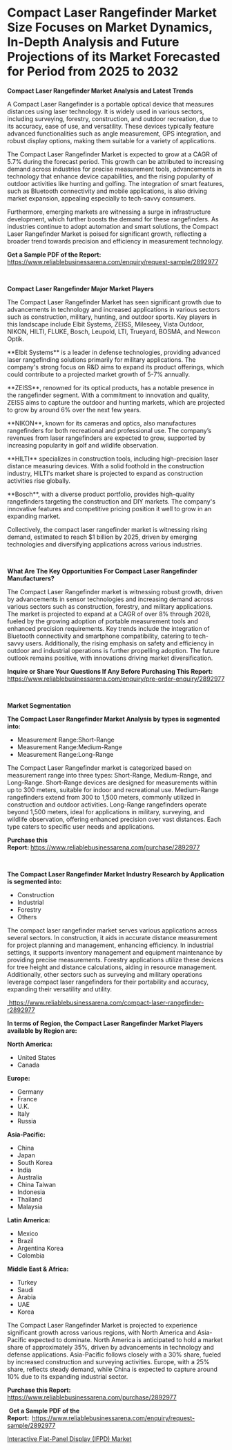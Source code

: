 <p><h1>Compact Laser Rangefinder Market Size Focuses on Market Dynamics, In-Depth Analysis and Future Projections of its Market Forecasted for Period from 2025 to 2032</h1></p><p><strong>Compact Laser Rangefinder Market Analysis and Latest Trends</strong></p>
<p><p>A Compact Laser Rangefinder is a portable optical device that measures distances using laser technology. It is widely used in various sectors, including surveying, forestry, construction, and outdoor recreation, due to its accuracy, ease of use, and versatility. These devices typically feature advanced functionalities such as angle measurement, GPS integration, and robust display options, making them suitable for a variety of applications.</p><p>The Compact Laser Rangefinder Market is expected to grow at a CAGR of 5.7% during the forecast period. This growth can be attributed to increasing demand across industries for precise measurement tools, advancements in technology that enhance device capabilities, and the rising popularity of outdoor activities like hunting and golfing. The integration of smart features, such as Bluetooth connectivity and mobile applications, is also driving market expansion, appealing especially to tech-savvy consumers. </p><p>Furthermore, emerging markets are witnessing a surge in infrastructure development, which further boosts the demand for these rangefinders. As industries continue to adopt automation and smart solutions, the Compact Laser Rangefinder Market is poised for significant growth, reflecting a broader trend towards precision and efficiency in measurement technology.</p></p>
<p><strong>Get a Sample PDF of the Report:&nbsp;</strong> <a href="https://www.reliablebusinessarena.com/enquiry/request-sample/2892977?utm_campaign=3042&utm_medium=2&utm_source=Github&utm_content=ia&utm_term=15032025&utm_id=compact-laser-rangefinder">https://www.reliablebusinessarena.com/enquiry/request-sample/2892977</a></p>
<p>&nbsp;</p>
<p><strong>Compact Laser Rangefinder Major Market Players</strong></p>
<p><p>The Compact Laser Rangefinder Market has seen significant growth due to advancements in technology and increased applications in various sectors such as construction, military, hunting, and outdoor sports. Key players in this landscape include Elbit Systems, ZEISS, Mileseey, Vista Outdoor, NIKON, HILTI, FLUKE, Bosch, Leupold, LTI, Trueyard, BOSMA, and Newcon Optik.</p><p>**Elbit Systems** is a leader in defense technologies, providing advanced laser rangefinding solutions primarily for military applications. The company's strong focus on R&D aims to expand its product offerings, which could contribute to a projected market growth of 5-7% annually.</p><p>**ZEISS**, renowned for its optical products, has a notable presence in the rangefinder segment. With a commitment to innovation and quality, ZEISS aims to capture the outdoor and hunting markets, which are projected to grow by around 6% over the next few years.</p><p>**NIKON**, known for its cameras and optics, also manufactures rangefinders for both recreational and professional use. The company’s revenues from laser rangefinders are expected to grow, supported by increasing popularity in golf and wildlife observation.</p><p>**HILTI** specializes in construction tools, including high-precision laser distance measuring devices. With a solid foothold in the construction industry, HILTI's market share is projected to expand as construction activities rise globally.</p><p>**Bosch**, with a diverse product portfolio, provides high-quality rangefinders targeting the construction and DIY markets. The company's innovative features and competitive pricing position it well to grow in an expanding market.</p><p>Collectively, the compact laser rangefinder market is witnessing rising demand, estimated to reach $1 billion by 2025, driven by emerging technologies and diversifying applications across various industries.</p></p>
<p>&nbsp;</p>
<p><strong>What Are The Key Opportunities For Compact Laser Rangefinder Manufacturers?</strong></p>
<p><p>The Compact Laser Rangefinder market is witnessing robust growth, driven by advancements in sensor technologies and increasing demand across various sectors such as construction, forestry, and military applications. The market is projected to expand at a CAGR of over 8% through 2028, fueled by the growing adoption of portable measurement tools and enhanced precision requirements. Key trends include the integration of Bluetooth connectivity and smartphone compatibility, catering to tech-savvy users. Additionally, the rising emphasis on safety and efficiency in outdoor and industrial operations is further propelling adoption. The future outlook remains positive, with innovations driving market diversification.</p></p>
<p><strong>Inquire or Share Your Questions If Any Before Purchasing This Report:</strong> <a href="https://www.reliablebusinessarena.com/enquiry/pre-order-enquiry/2892977?utm_campaign=3042&utm_medium=2&utm_source=Github&utm_content=ia&utm_term=15032025&utm_id=compact-laser-rangefinder">https://www.reliablebusinessarena.com/enquiry/pre-order-enquiry/2892977</a></p>
<p>&nbsp;</p>
<p><strong>Market Segmentation</strong></p>
<p><strong>The Compact Laser Rangefinder Market Analysis by types is segmented into:</strong></p>
<p><ul><li>Measurement Range:Short-Range</li><li>Measurement Range:Medium-Range</li><li>Measurement Range:Long-Range</li></ul></p>
<p><p>The Compact Laser Rangefinder market is categorized based on measurement range into three types: Short-Range, Medium-Range, and Long-Range. Short-Range devices are designed for measurements within up to 300 meters, suitable for indoor and recreational use. Medium-Range rangefinders extend from 300 to 1,500 meters, commonly utilized in construction and outdoor activities. Long-Range rangefinders operate beyond 1,500 meters, ideal for applications in military, surveying, and wildlife observation, offering enhanced precision over vast distances. Each type caters to specific user needs and applications.</p></p>
<p><strong>Purchase this Report:&nbsp;</strong><a href="https://www.reliablebusinessarena.com/purchase/2892977?utm_campaign=3042&utm_medium=2&utm_source=Github&utm_content=ia&utm_term=15032025&utm_id=compact-laser-rangefinder">https://www.reliablebusinessarena.com/purchase/2892977</a></p>
<p>&nbsp;</p>
<p><strong>The Compact Laser Rangefinder Market Industry Research by Application is segmented into:</strong></p>
<p><ul><li>Construction</li><li>Industrial</li><li>Forestry</li><li>Others</li></ul></p>
<p><p>The compact laser rangefinder market serves various applications across several sectors. In construction, it aids in accurate distance measurement for project planning and management, enhancing efficiency. In industrial settings, it supports inventory management and equipment maintenance by providing precise measurements. Forestry applications utilize these devices for tree height and distance calculations, aiding in resource management. Additionally, other sectors such as surveying and military operations leverage compact laser rangefinders for their portability and accuracy, expanding their versatility and utility.</p></p>
<p><a href="https://www.reliablebusinessarena.com/compact-laser-rangefinder-r2892977?utm_campaign=3042&utm_medium=2&utm_source=Github&utm_content=ia&utm_term=15032025&utm_id=compact-laser-rangefinder">&nbsp;https://www.reliablebusinessarena.com/compact-laser-rangefinder-r2892977</a></p>
<p><strong>In terms of Region, the Compact Laser Rangefinder Market Players available by Region are:</strong></p>
<p>
    <p> <strong> North America: </strong>
        <ul>
            <li>United States</li>
            <li>Canada</li>
        </ul>
        </p> 
    <p> <strong> Europe: </strong>
        <ul>
            <li>Germany</li>
            <li>France</li>
            <li>U.K.</li>
            <li>Italy</li>
            <li>Russia</li>
        </ul>
        </p> 
    <p> <strong> Asia-Pacific: </strong>
        <ul>
            <li>China</li>
            <li>Japan</li>
            <li>South Korea</li>
            <li>India</li>
            <li>Australia</li>
            <li>China Taiwan</li>
            <li>Indonesia</li>
            <li>Thailand</li>
            <li>Malaysia</li>
        </ul>
        </p> 
    <p> <strong> Latin America: </strong>
        <ul>
            <li>Mexico</li>
            <li>Brazil</li>
            <li>Argentina Korea</li>
            <li>Colombia</li>
        </ul>
        </p> 
    <p> <strong> Middle East & Africa: </strong>
        <ul>
            <li>Turkey</li>
            <li>Saudi</li>
            <li>Arabia</li>
            <li>UAE</li>
            <li>Korea</li>
        </ul>
    </p>
    </p>
<p><p>The Compact Laser Rangefinder Market is projected to experience significant growth across various regions, with North America and Asia-Pacific expected to dominate. North America is anticipated to hold a market share of approximately 35%, driven by advancements in technology and defense applications. Asia-Pacific follows closely with a 30% share, fueled by increased construction and surveying activities. Europe, with a 25% share, reflects steady demand, while China is expected to capture around 10% due to its expanding industrial sector.</p></p>
<p><strong>Purchase this Report: </strong><a href="https://www.reliablebusinessarena.com/purchase/2892977?utm_campaign=3042&utm_medium=2&utm_source=Github&utm_content=ia&utm_term=15032025&utm_id=compact-laser-rangefinder">https://www.reliablebusinessarena.com/purchase/2892977</a></p>
<p>&nbsp;<strong>Get a Sample PDF of the Report:&nbsp;&nbsp;</strong><a href="https://www.reliablebusinessarena.com/enquiry/request-sample/2892977?utm_campaign=3042&utm_medium=2&utm_source=Github&utm_content=ia&utm_term=15032025&utm_id=compact-laser-rangefinder">https://www.reliablebusinessarena.com/enquiry/request-sample/2892977</a></p>
<p><strong></strong></p>
<p><p><a href="https://github.com/djarixneoza/Market-Research-Report-List-1/blob/main/interactive-flat-panel-display-ifpd-market.md?utm_campaign=3042&utm_medium=2&utm_source=Github&utm_content=ia&utm_term=15032025&utm_id=compact-laser-rangefinder">Interactive Flat-Panel Display (IFPD) Market</a></p></p>